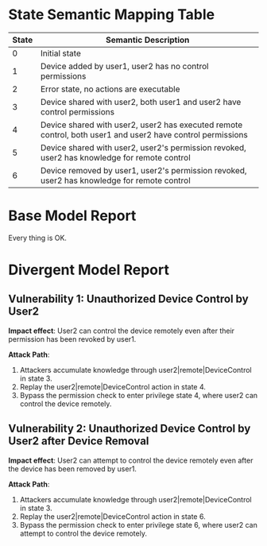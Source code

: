 # State Semantic Mapping Table

| State | Semantic Description |
|-------|----------------------|
| 0     | Initial state |
| 1     | Device added by user1, user2 has no control permissions |
| 2     | Error state, no actions are executable |
| 3     | Device shared with user2, both user1 and user2 have control permissions |
| 4     | Device shared with user2, user2 has executed remote control, both user1 and user2 have control permissions |
| 5     | Device shared with user2, user2's permission revoked, user2 has knowledge for remote control |
| 6     | Device removed by user1, user2's permission revoked, user2 has knowledge for remote control |

# Base Model Report

Every thing is OK.

# Divergent Model Report

## Vulnerability 1: Unauthorized Device Control by User2
**Impact effect**: User2 can control the device remotely even after their permission has been revoked by user1.

**Attack Path**:
1. Attackers accumulate knowledge through user2|remote|DeviceControl in state 3.
2. Replay the user2|remote|DeviceControl action in state 4.
3. Bypass the permission check to enter privilege state 4, where user2 can control the device remotely.

## Vulnerability 2: Unauthorized Device Control by User2 after Device Removal
**Impact effect**: User2 can attempt to control the device remotely even after the device has been removed by user1.

**Attack Path**:
1. Attackers accumulate knowledge through user2|remote|DeviceControl in state 3.
2. Replay the user2|remote|DeviceControl action in state 6.
3. Bypass the permission check to enter privilege state 6, where user2 can attempt to control the device remotely.
